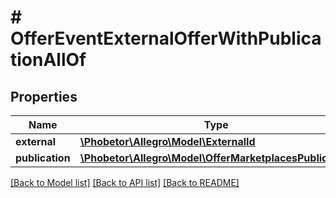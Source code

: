 # # OfferEventExternalOfferWithPublicationAllOf

## Properties

Name | Type | Description | Notes
------------ | ------------- | ------------- | -------------
**external** | [**\Phobetor\Allegro\Model\ExternalId**](ExternalId.md) |  | [optional]
**publication** | [**\Phobetor\Allegro\Model\OfferMarketplacesPublication**](OfferMarketplacesPublication.md) |  |

[[Back to Model list]](../../README.md#models) [[Back to API list]](../../README.md#endpoints) [[Back to README]](../../README.md)
